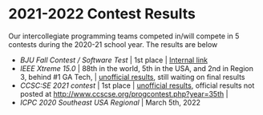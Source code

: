 # 2021-2022 Contest Results

Our intercollegiate programming teams competed in/will compete in 5 contests during the 2020-21 school year. The results are below
* _BJU Fall Contest / Software Test_ | 1st place | [Internal link](./2021FallBJUContestResults.pdf)
* _IEEE Xtreme 15.0_ | 88th in the world, 5th in the USA, and 2nd in Region 3, behind #1 GA Tech, | [unofficial results](./Scoreboard%20IEEEXtreme%2015.0.pdf), still waiting on final results
* _CCSC:SE 2021 contest_ | 1st place | [unofficial results](./Spring%202022%20CCSC%20Contest%20Results.pdf), official results not posted at http://www.ccscse.org/progcontest.php?year=35th | 
* _ICPC 2020 Southeast USA Regional_ | March 5th, 2022
